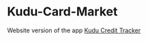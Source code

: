 # Kudu-Card-Market
Website version of the app <a href="https://github.com/The-Combrades/Kudu-Card-Credit-Tracker">Kudu Credit Tracker</a>
